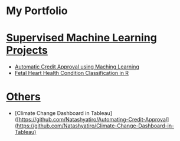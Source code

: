 # My Portfolio
# [Supervised Machine Learning Projects]()
* [Automatic Credit Approval using Maching Learning](https://github.com/Natashyatiro/Automating-Credit-Approval)
* [Fetal Heart Health Condition Classification in R](https://github.com/Natashyatiro/Fetal-Heart-Health-Condition-Classification-)

# [Others]()
* [Climate Change Dashboard in Tableau]([https://github.com/Natashyatiro/Automating-Credit-Approval](https://github.com/Natashyatiro/Climate-Change-Dashboard-in-Tableau)

